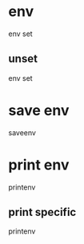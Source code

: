 # env
env set <item> <value>
## unset
env set <item>

# save env
saveenv

# print env
printenv
## print specific
printenv <item>
